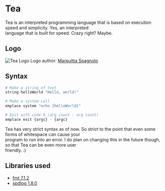 # Tea
Tea is an interpreted programming language that is based on execution speed and simplicity. Yes, an interpreted \
language that is built for speed. Crazy right? Maybe.



## Logo
![Tea Logo](https://pixy.org/src/478/4785394.png)
Logo author: [Marquitta Spagnolo](https://pixy.org/author/Marquitta_Spagnolo/)



## Syntax
```py
# Make a string of text
string helloWorld "Hello, world!"

# Make a system call
emplace system "echo {helloWorld}"

# Exit with code 0 (arg count - arg count)
emplace exit {argc} - {argc}
```
Tea has very strict syntax as of now. So strict to the point that even some forms of whitespace can cause your \
program to run into an error. I do plan on changing this in the future though, so that Tea can be even more user \
friendly. :)



## Libraries used
* [fmt 7.1.2](https://github.com/fmtlib/fmt/)
* [spdlog 1.8.0](https://github.com/gabime/spdlog/)
